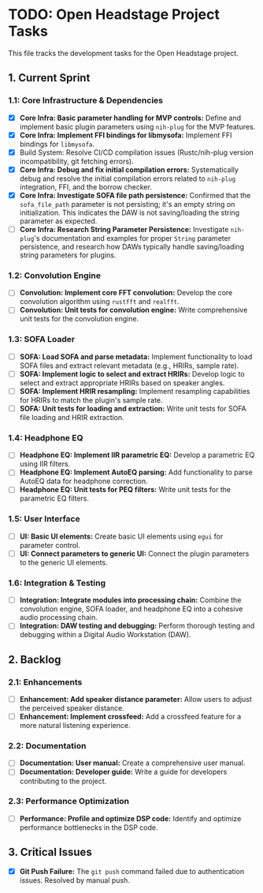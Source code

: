 # TODO: Open Headstage Project Tasks

This file tracks the development tasks for the Open Headstage project.

## 1. Current Sprint

### 1.1: Core Infrastructure & Dependencies
- [x] **Core Infra: Basic parameter handling for MVP controls:** Define and implement basic plugin parameters using `nih-plug` for the MVP features.
- [x] **Core Infra: Implement FFI bindings for libmysofa:** Implement FFI bindings for `libmysofa`.
- [x] Build System: Resolve CI/CD compilation issues (Rustc/nih-plug version incompatibility, git fetching errors).
- [x] **Core Infra: Debug and fix initial compilation errors:** Systematically debug and resolve the initial compilation errors related to `nih-plug` integration, FFI, and the borrow checker.
- [x] **Core Infra: Investigate SOFA file path persistence:** Confirmed that the `sofa_file_path` parameter is not persisting; it's an empty string on initialization. This indicates the DAW is not saving/loading the string parameter as expected.
- [ ] **Core Infra: Research String Parameter Persistence:** Investigate `nih-plug`'s documentation and examples for proper `String` parameter persistence, and research how DAWs typically handle saving/loading string parameters for plugins.

### 1.2: Convolution Engine
- [ ] **Convolution: Implement core FFT convolution:** Develop the core convolution algorithm using `rustfft` and `realfft`.
- [ ] **Convolution: Unit tests for convolution engine:** Write comprehensive unit tests for the convolution engine.

### 1.3: SOFA Loader
- [ ] **SOFA: Load SOFA and parse metadata:** Implement functionality to load SOFA files and extract relevant metadata (e.g., HRIRs, sample rate).
- [ ] **SOFA: Implement logic to select and extract HRIRs:** Develop logic to select and extract appropriate HRIRs based on speaker angles.
- [ ] **SOFA: Implement HRIR resampling:** Implement resampling capabilities for HRIRs to match the plugin's sample rate.
- [ ] **SOFA: Unit tests for loading and extraction:** Write unit tests for SOFA file loading and HRIR extraction.

### 1.4: Headphone EQ
- [ ] **Headphone EQ: Implement IIR parametric EQ:** Develop a parametric EQ using IIR filters.
- [ ] **Headphone EQ: Implement AutoEQ parsing:** Add functionality to parse AutoEQ data for headphone correction.
- [ ] **Headphone EQ: Unit tests for PEQ filters:** Write unit tests for the parametric EQ filters.

### 1.5: User Interface
- [ ] **UI: Basic UI elements:** Create basic UI elements using `egui` for parameter control.
- [ ] **UI: Connect parameters to generic UI:** Connect the plugin parameters to the generic UI elements.

### 1.6: Integration & Testing
- [ ] **Integration: Integrate modules into processing chain:** Combine the convolution engine, SOFA loader, and headphone EQ into a cohesive audio processing chain.
- [ ] **Integration: DAW testing and debugging:** Perform thorough testing and debugging within a Digital Audio Workstation (DAW).

## 2. Backlog

### 2.1: Enhancements
- [ ] **Enhancement: Add speaker distance parameter:** Allow users to adjust the perceived speaker distance.
- [ ] **Enhancement: Implement crossfeed:** Add a crossfeed feature for a more natural listening experience.

### 2.2: Documentation
- [ ] **Documentation: User manual:** Create a comprehensive user manual.
- [ ] **Documentation: Developer guide:** Write a guide for developers contributing to the project.

### 2.3: Performance Optimization
- [ ] **Performance: Profile and optimize DSP code:** Identify and optimize performance bottlenecks in the DSP code.

## 3. Critical Issues
- [x] **Git Push Failure:** The `git push` command failed due to authentication issues. Resolved by manual push.